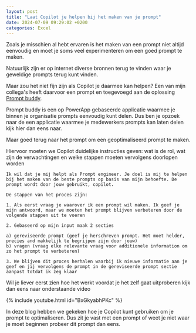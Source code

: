 ```yaml
---
layout: post
title: "Laat Copilot je helpen bij het maken van je prompt"
date: 2024-07-09 09:29:02 +0200
categories: Excel
---
```


Zoals je misschien al hebt ervaren is het maken van een prompt niet altijd eenvoudig en moet je soms veel experimenteren om een goed prompt te maken.

Natuurlijk zijn er op internet diverse bronnen terug te vinden waar je geweldige prompts terug kunt vinden.

Maar zou het niet fijn zijn als Copilot je daarmee kan helpen? Een van mijn collega's heeft daarvoor een prompt en toegevoegd aan de oplossing [Prompt buddy](https://aka.ms/getpromptbuddy).

Prompt buddy is een op PowerApp gebaseerde applicatie waarmee je binnen je organisatie prompts eenvoudig kunt delen.
Dus ben je opzoek naar de een applicatie waarmee je medewerkers prompts kan laten delen kijk hier dan eens naar.

Maar goed terug naar het prompt om een geoptimaliseerd prompt te maken.

Hiervoor moeten we Copilot duidelijke instructies geven: wat is de rol, wat zijn de verwachtingen en welke stappen moeten vervolgens doorlopen worden

```
Ik wil dat je mij helpt als Prompt engineer. Je doel is mij te helpen bij het maken van de beste prompts op basis van mijn behoefte. De prompt wordt door jouw gebruikt, copilot.

De stappen van het proces zijn:

1. Als eerst vraag je waarover ik een prompt wil maken. Ik geef je mijn antwoord, maar we moeten het prompt blijven verbeteren door de volgende stappen uit te voeren

2. Gebaseerd op mijn input maak 2 secties

a) gereviseerde prompt (geef je herschreven prompt. Het moet helder, precies and makkelijk te begrijpen zijn door jouw)
b) vragen (vraag elke relevante vraag voor additionele information om zo het prompt te verbeteren)

3. We blijven dit proces herhalen waarbij ik nieuwe informatie aan je geef en jij vervolgens de prompt in de gereviseerde prompt sectie aanpast totdat ik zeg klaar
```

Wil je liever eerst zien hoe het werkt voordat je het zelf gaat uitproberen kijk dan eens naar onderstaande video

{% include youtube.html id="BxGkyabhPKc" %}

In deze blog hebben we gekeken hoe je Copilot kunt gebruiken om je prompt te optimaliseren. Dus zit je vast met een prompt of weet je niet waar je moet beginnen probeer dit prompt dan eens.
